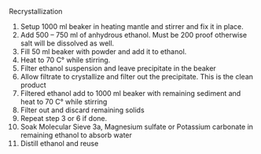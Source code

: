 Recrystallization
1.	Setup 1000 ml beaker in heating mantle and stirrer and fix it in place.
2.	Add 500 – 750 ml of anhydrous ethanol. Must be 200 proof otherwise salt will be dissolved as well.
3.	Fill 50 ml beaker with powder and add it to ethanol.
4.	Heat to 70 C° while stirring.
5.	Filter ethanol suspension and leave precipitate in the beaker
6.	Allow filtrate to crystallize and filter out the precipitate. This is the clean product
7.	Filtered ethanol add to 1000 ml beaker with remaining sediment and heat to 70 C° while stirring
8.	Filter out and discard remaining solids
9.	Repeat step 3 or 6 if done.
10.	Soak Molecular Sieve 3a, Magnesium sulfate or Potassium carbonate in remaining ethanol to absorb water
11.	Distill ethanol and reuse

